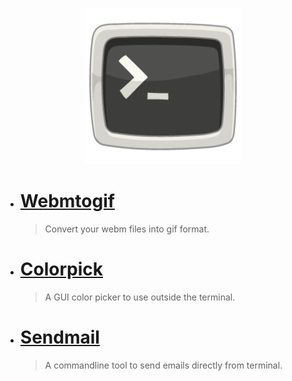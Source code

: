 <p align="center">
<img width=250 src="https://github.com/PinheiroCosta/MyScripts/raw/97722319eace982113f70993149753274e16ad9c/images/terminal.png"></img>
</p>

- # [Webmtogif](https://github.com/PinheiroCosta/MyScripts/blob/76a3e30cc590dd85212f1f0d0cbd1823b9819b18/docs/webmtogif.md)
    > Convert your webm files into gif format.
- # [Colorpick](https://github.com/PinheiroCosta/MyScripts/blob/a814224ce42144478ee4c231bd959b93b5dd6d6f/docs/colorpick.md)
    > A GUI color picker to use outside the terminal.
- # [Sendmail](https://github.com/PinheiroCosta/MyScripts/blob/ce6c39d50f35f7e057683e940638d9067eaea3e6/docs/sendmail.md)
    > A commandline tool to send emails directly from terminal.
